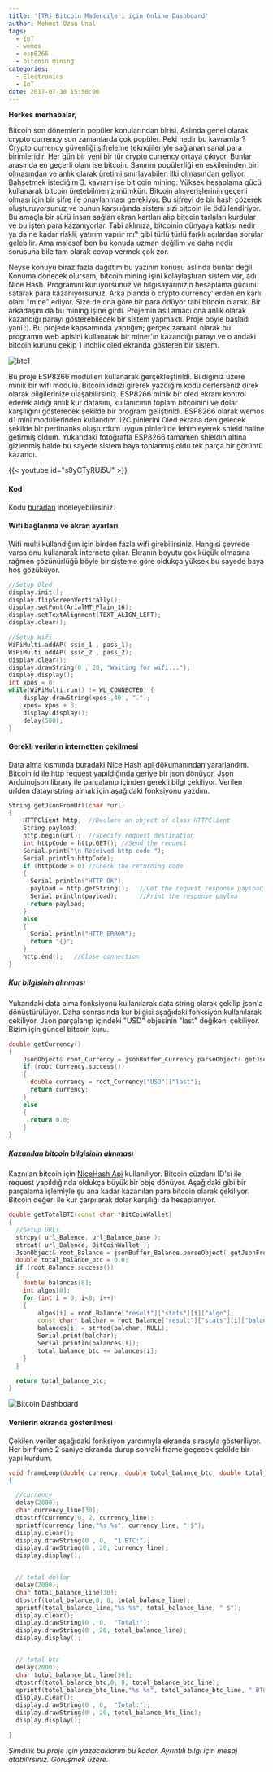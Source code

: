 ```yaml
---
title: '[TR] Bitcoin Madencileri için Online Dashboard'
author: Mehmet Ozan Ünal
tags:
  - IoT
  - wemos
  - esp8266
  - bitcoin mining
categories:
  - Electronics
  - IoT
date: 2017-07-30 15:50:00
---
```


**Herkes merhabalar,**

Bitcoin son dönemlerin popüler konularından birisi. Aslında genel olarak crypto
currency son zamanlarda çok popüler. Peki nedir bu kavramlar? Crypto currency
güvenliği şifreleme teknojileriyle sağlanan sanal para birimleridir. Her gün bir
yeni bir tür crypto currency ortaya çıkıyor. Bunlar arasında en geçerli olanı
ise bitcoin. Sanırım popülerliği en eskilerinden biri olmasından ve anlık olarak
üretimi sınırlayabilen ilki olmasından geliyor. Bahsetmek istediğim 3. kavram
ise bit coin mining: Yüksek hesaplama gücü kullanarak bitcoin üretebilmeniz
mümkün. Bitcoin alışverişlerinin geçerli olması için bir şifre ile onaylanması
gerekiyor. Bu şifreyi de bir hash çözerek oluşturuyorsunuz ve bunun karşılığında
sistem sizi bitcoin ile ödüllendiriyor. Bu amaçla bir sürü insan sağlan ekran
kartları alıp bitcoin tarlaları kurdular ve bu işten para kazanıyorlar. Tabi
aklınıza, bitcoinin dünyaya katkısı nedir ya da ne kadar riskli, yatırım yapılır
mı? gibi türlü türlü farklı açılardan sorular gelebilir. Ama malesef ben bu
konuda uzman değilim ve daha nedir sorusuna bile tam olarak cevap vermek çok
zor.

Neyse konuyu biraz fazla dağıttım bu yazının konusu aslında bunlar değil. Konuma
dönecek olursam; bitcoin mining işini kolaylaştıran sistem var, adı Nice Hash.
Programını kuruyorsunuz ve bilgisayarınızın hesaplama gücünü satarak para
kazanıyorsunuz. Arka planda o crypto currency'lerden en karlı olanı "mine"
ediyor. Size de ona göre bir para ödüyor tabi bitcoin olarak. Bir arkadaşım da
bu mining işine girdi. Projemin asıl amacı ona anlık olarak kazandığı parayı
gösterebilecek bir sistem yapmaktı. Proje böyle başladı yani :). Bu projede
kapsamında yaptığım; gerçek zamanlı olarak bu programın web apisini kullanarak
bir miner'ın kazandığı parayı ve o andaki bitcoin kurunu çekip 1 inchlik oled
ekranda gösteren bir sistem.

![btc1](btc1.jpg)

Bu proje ESP8266 modülleri kullanarak gerçekleştirildi. Bildiğiniz üzere minik
bir wifi modulü. Bitcoin idnizi girerek yazdığım kodu derlerseniz direk olarak
bilgilerinize ulaşabilirsiniz. ESP8266 minik bir oled ekranı kontrol ederek
aldığı anlık kur datasını, kullanıcının toplam bitcoinini ve dolar karşılığını
gösterecek şekilde bir program geliştirildi. ESP8266 olarak wemos d1 mini
modullerinden kullandım. I2C pinlerini Oled ekrana den gelecek şekilde bir
pertinanks oluşturdum uygun pinleri de lehimleyerek shield haline getirmiş
oldum. Yukarıdaki fotoğrafta ESP8266 tamamen shieldın altına gizlenmiş halde bu
sayede sistem baya toplanmış oldu tek parça bir görüntü kazandı.

{{< youtube id="s9yCTyRUi5U" >}}

#### Kod

Kodu [buradan](https://github.com/mozanunal/NiceHashDashBoard)
inceleyebilirsiniz.

#### Wifi bağlanma ve ekran ayarları

Wifi multi kullandığım için birden fazla wifi girebilirsiniz. Hangisi çevrede
varsa onu kullanarak internete çıkar. Ekranın boyutu çok küçük olmasına rağmen
çözünürlüğü böyle bir sisteme göre oldukça yüksek bu sayede baya hoş gözüküyor.

```cpp
//Setup Oled
display.init();
display.flipScreenVertically();
display.setFont(ArialMT_Plain_16);
display.setTextAlignment(TEXT_ALIGN_LEFT);
display.clear();

//Setup Wifi
WiFiMulti.addAP( ssid_1 , pass_1);
WiFiMulti.addAP( ssid_2 , pass_2);
display.clear();
display.drawString(0 , 20, "Waiting for wifi...");
display.display();
int xpos = 0;
while(WiFiMulti.run() != WL_CONNECTED) {
    display.drawString(xpos ,40 , ".");
    xpos= xpos + 3;
    display.display();
    delay(500);
}
```

#### Gerekli verilerin internetten çekilmesi

Data alma kısmında buradaki Nice Hash api dökumanından yararlandım. Bitcoin id
ile http request yapıldığında geriye bir json dönüyor. Json Arduinojson library
ile parçalanıp içinden gerekli bilgi çekiliyor. Verilen urlden datayı string
almak için aşağıdaki fonksiyonu yazdım.

```cpp
String getJsonFromUrl(char *url)
{
    HTTPClient http;  //Declare an object of class HTTPClient
    String payload;
    http.begin(url);  //Specify request destination
    int httpCode = http.GET(); //Send the request
    Serial.print("\n Received http code ");
    Serial.println(httpCode);
    if (httpCode > 0) //Check the returning code
    {
      Serial.println("HTTP OK");
      payload = http.getString();   //Get the request response payload
      Serial.println(payload);      //Print the response payloa
      return payload;
    }
    else
    {
      Serial.println("HTTP ERROR");
      return "{}";
    }
    http.end();   //Close connection
}
```

##### Kur bilgisinin alınması

Yukarıdaki data alma fonksiyonu kullanılarak data string olarak çekilip json'a
dönüştürülüyor. Daha sonrasında kur bilgisi aşağıdaki fonksiyon kullanılarak
çekiliyor. Json parçalanıp içindeki "USD" objesinin "last" değikeni çekiliyor.
Bizim için güncel bitcoin kuru.

```cpp
double getCurrency()
{
    JsonObject& root_Currency = jsonBuffer_Currency.parseObject( getJsonFromUrl(url_Currency) );
    if (root_Currency.success())
    {
      double currency = root_Currency["USD"]["last"];
      return currency;
    }
    else
    {
      return 0.0;
    }
}
```

##### Kazanılan bitcoin bilgisinin alınması

Kaznılan bitcoin için [NiceHash Api](https://www.nicehash.com/?p=api)
kullanılıyor. Bitcoin cüzdanı ID'si ile request yapıldığında oldukça büyük bir
obje dönüyor. Aşağıdaki gibi bir parçalama işlemiyle şu ana kadar kazanılan para
bitcoin olarak çekiliyor. Bitcoin değeri ile kur çarpılarak dolar karşılığı da
hesaplanıyor.

```cpp
double getTotalBTC(const char *BitCoinWallet)
{
  //Setup URLs
  strcpy( url_Balence, url_Balance_base );
  strcat( url_Balence, BitCoinWallet );
  JsonObject& root_Balance = jsonBuffer_Balance.parseObject( getJsonFromUrl(url_Balence) );
  double total_balance_btc = 0.0;
  if (root_Balance.success())
  {
    double balances[8];
    int algos[8];
    for (int i = 0; i<8; i++)
    {
        algos[i] = root_Balance["result"]["stats"][i]["algo"];
        const char* balchar = root_Balance["result"]["stats"][i]["balance"];
        balances[i] = strtod(balchar, NULL);
        Serial.print(balchar);
        Serial.println(balances[i]);
        total_balance_btc += balances[i];
    }
  }

  return total_balance_btc;
}
```

![Bitcoin Dashboard](btc2.jpg)

#### Verilerin ekranda gösterilmesi

Çekilen veriler aşağıdaki fonksiyon yardımıyla ekranda sırasıyla gösteriliyor.
Her bir frame 2 saniye ekranda durup sonraki frame geçecek şekilde bir yapı
kurdum.

```cpp
void frameLoop(double currency, double totol_balance_btc, double total_balance)
{

  //currency
  delay(2000);
  char currency_line[30];
  dtostrf(currency,0, 2, currency_line);
  sprintf(currency_line,"%s %s", currency_line, " $");
  display.clear();
  display.drawString(0 , 0,  "1 BTC:");
  display.drawString(0 , 20, currency_line);
  display.display();


  // total dollar
  delay(2000);
  char total_balance_line[30];
  dtostrf(total_balance,0, 8, total_balance_line);
  sprintf(total_balance_line,"%s %s", total_balance_line, " $");
  display.clear();
  display.drawString(0 , 0,  "Total:");
  display.drawString(0 , 20, total_balance_line);
  display.display();


  // total btc
  delay(2000);
  char totol_balance_btc_line[30];
  dtostrf(totol_balance_btc,0, 8, totol_balance_btc_line);
  sprintf(totol_balance_btc_line,"%s %s", totol_balance_btc_line, " BTC");
  display.clear();
  display.drawString(0 , 0,  "Total:");
  display.drawString(0 , 20, totol_balance_btc_line);
  display.display();

}
```

_Şimdilik bu proje için yazacaklarım bu kadar. Ayrıntılı bilgi için mesaj
atabilirsiniz. Görüşmek üzere._

